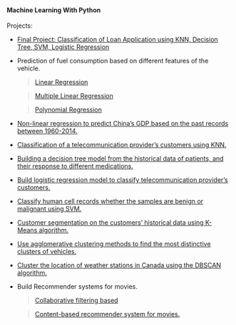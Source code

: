 #### Machine Learning With Python

Projects: 


* [Final Project: Classification of Loan Application using KNN, Decision Tree, SVM, Logistic Regression](https://github.com/mmrahman21/machine-learning-with-python/blob/master/final_peer_graded_assignment_machine_learning.ipynb)
* Prediction of fuel consumption based on different features of the vehicle.
   > [Linear Regression](https://github.com/mmrahman21/machine-learning-with-python/blob/master/ML0101EN-Reg-Simple-Linear-Regression-Co2-py-v1.ipynb) 
   
   > [Multiple Linear Regression](https://github.com/mmrahman21/machine-learning-with-python/blob/master/ML0101EN-Reg-Mulitple-Linear-Regression-Co2-py-v1.ipynb)
   
   > [Polynomial Regression](https://github.com/mmrahman21/machine-learning-with-python/blob/master/ML0101EN-Reg-Polynomial-Regression-Co2-py-v1.ipynb)
* [Non-linear regression to predict China’s GDP based on the past records between 1960-2014.](https://github.com/mmrahman21/machine-learning-with-python/blob/master/ML0101EN-Reg-NoneLinearRegression-py-v1.ipynb) 
* [Classification of a telecommunication provider’s customers using KNN.](https://github.com/mmrahman21/machine-learning-with-python/blob/master/ML0101EN-Clas-K-Nearest-neighbors-CustCat-py-v1.ipynb)
* [Building a decision tree model from the historical data of patients, and their response to different medications.](https://github.com/mmrahman21/machine-learning-with-python/blob/master/ML0101EN-Clas-Decision-Trees-drug-py-v1.ipynb)
* [Build logistic regression model to classify telecommunication provider’s customers.](https://github.com/mmrahman21/machine-learning-with-python/blob/master/ML0101EN-Clas-Logistic-Reg-churn-py-v1.ipynb) 
* [Classify human cell records whether the samples are benign or malignant using SVM.](https://github.com/mmrahman21/machine-learning-with-python/blob/master/ML0101EN-Clas-SVM-cancer-py-v1.ipynb) 
* [Customer segmentation on the customers’ historical data using K-Means algorithm.](https://github.com/mmrahman21/machine-learning-with-python/blob/master/ML0101EN-Clus-K-Means-Customer-Seg-py-v1.ipynb) 
* [Use agglomerative clustering methods to find the most distinctive clusters of vehicles.](https://github.com/mmrahman21/machine-learning-with-python/blob/master/ML0101EN-Clus-Hierarchical-Cars-py-v1.ipynb)
* [Cluster the location of weather stations in Canada using the DBSCAN algorithm.](https://github.com/mmrahman21/machine-learning-with-python/blob/master/ML0101EN-Clus-DBSCN-weather-py-v1.ipynb)
* Build Recommender systems for movies.
    > [Collaborative filtering based](https://github.com/mmrahman21/machine-learning-with-python/blob/master/ML0101EN-RecSys-Collaborative-Filtering-movies-py-v1.ipynb) 
    
    > [Content-based recommender system for movies.](https://github.com/mmrahman21/machine-learning-with-python/blob/master/ML0101EN-RecSys-Content-Based-movies-py-v1.ipynb)


